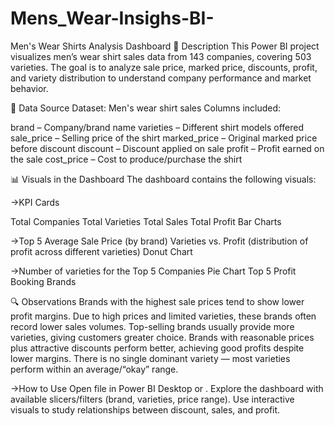 # Mens_Wear-Insighs-BI-
Men's Wear Shirts Analysis Dashboard
📖 Description
This Power BI project visualizes men’s wear shirt sales data from 143 companies, covering 503 varieties.
The goal is to analyze sale price, marked price, discounts, profit, and variety distribution to understand company performance and market behavior.

📂 Data Source
Dataset: Men's wear shirt sales Columns included:

  brand – Company/brand name
  varieties – Different shirt models offered
  sale_price – Selling price of the shirt
  marked_price – Original marked price before discount
  discount – Discount applied on sale
  profit – Profit earned on the sale
  cost_price – Cost to produce/purchase the shirt

  
📊 Visuals in the Dashboard
The dashboard contains the following visuals:

->KPI Cards

  Total Companies
  Total Varieties
  Total Sales
  Total Profit
  Bar Charts

->Top 5 Average Sale Price (by brand)
  Varieties vs. Profit (distribution of profit across different varieties)
  Donut Chart

->Number of varieties for the Top 5 Companies
  Pie Chart
    Top 5 Profit Booking Brands
    
🔍 Observations
  Brands with the highest sale prices tend to show lower profit margins.
  Due to high prices and limited varieties, these brands often record lower sales volumes.
  Top-selling brands usually provide more varieties, giving customers greater choice.
  Brands with reasonable prices plus attractive discounts perform better, achieving good profits despite lower margins.
  There is no single dominant variety — most varieties perform within an average/“okay” range.
  
  ->How to Use
  Open file in Power BI Desktop or .
  Explore the dashboard with available slicers/filters (brand, varieties, price range).
  Use interactive visuals to study relationships between discount, sales, and profit.
